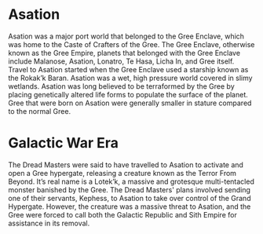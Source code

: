 # Asation

Asation was a major port world that belonged to the Gree Enclave, which was home to the Caste of Crafters of the Gree.
The Gree Enclave, otherwise known as the Gree Empire, 	planets that belonged with the Gree Enclave include Malanose, Asation, Lonatro, Te Hasa, Licha In, and Gree itself.
Travel to Asation started when the Gree Enclave used a starship known as the Rokak’k Baran.
Asation was a wet, high pressure world covered in slimy wetlands.
Asation was long believed to be terraformed by the Gree by placing genetically altered life forms to populate the surface of the planet.
Gree that were born on Asation were generally smaller in stature compared to the normal Gree.

# Galactic War Era

The Dread Masters were said to have travelled to Asation to activate and open a Gree hypergate, releasing a creature known as the Terror From Beyond.
It’s real name is a Lotek’k, a massive and grotesque multi-tentacled monster banished by the Gree.
The Dread Masters' plans involved sending one of their servants, Kephess, to Asation to take over control of the Grand Hypergate.
However, the creature was a massive threat to Asation, and the Gree were forced to call both the Galactic Republic and Sith Empire for assistance in its removal.
